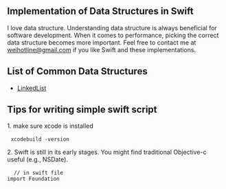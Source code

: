 ## Implementation of Data Structures in Swift
I love data structure. Understanding data structure is always beneficial for software development. When it comes to performance, picking the correct data structure becomes more important. Feel free to contact me at <weihotline@gmail.com> if you like Swift and these implementations.

## List of Common Data Structures
* [LinkedList](https://github.com/weihotline/SwiftDataStructure/blob/master/LinkedList.swift)

## Tips for writing simple swift script
<p>
1. make sure xcode is installed
<pre> <code>xcodebuild -version
</code></pre>
2. Swift is still in its early stages. You might find traditional Objective-c useful (e.g., NSDate).
<pre> <code> // in swift file
import Foundation
</code> </pre>
